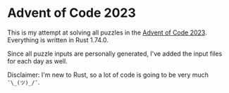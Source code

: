 # Advent of Code 2023

This is my attempt at solving all puzzles in the [Advent of Code 2023](https://adventofcode.com/2023). Everything is written in Rust 1.74.0.

Since all puzzle inputs are personally generated, I've added the input files for each day as well.

Disclaimer: I'm new to Rust, so a lot of code is going to be very much `¯\_(ツ)_/¯`.